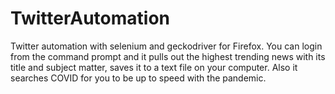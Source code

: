 # TwitterAutomation
Twitter automation with selenium and geckodriver for Firefox. You can login from the command prompt and it pulls out the highest trending news with its title and subject matter, saves it to a text file on your computer. Also it searches COVID for you to be up to speed with the pandemic.
